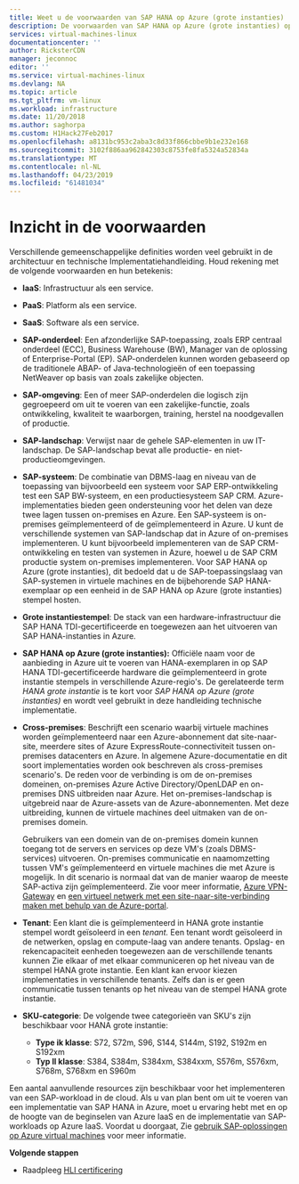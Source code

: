```yaml
---
title: Weet u de voorwaarden van SAP HANA op Azure (grote instanties) | Microsoft Docs
description: De voorwaarden van SAP HANA op Azure (grote instanties) op de hoogte.
services: virtual-machines-linux
documentationcenter: ''
author: RicksterCDN
manager: jeconnoc
editor: ''
ms.service: virtual-machines-linux
ms.devlang: NA
ms.topic: article
ms.tgt_pltfrm: vm-linux
ms.workload: infrastructure
ms.date: 11/20/2018
ms.author: saghorpa
ms.custom: H1Hack27Feb2017
ms.openlocfilehash: a8131bc953c2aba3c8d33f866cbbe9b1e232e168
ms.sourcegitcommit: 3102f886aa962842303c8753fe8fa5324a52834a
ms.translationtype: MT
ms.contentlocale: nl-NL
ms.lasthandoff: 04/23/2019
ms.locfileid: "61481034"
---
```

# <a name="know-the-terms"></a>Inzicht in de voorwaarden

Verschillende gemeenschappelijke definities worden veel gebruikt in de architectuur en technische Implementatiehandleiding. Houd rekening met de volgende voorwaarden en hun betekenis:

- **IaaS**: Infrastructuur als een service.
- **PaaS**: Platform als een service.
- **SaaS**: Software als een service.
- **SAP-onderdeel**: Een afzonderlijke SAP-toepassing, zoals ERP centraal onderdeel (ECC), Business Warehouse (BW), Manager van de oplossing of Enterprise-Portal (EP). SAP-onderdelen kunnen worden gebaseerd op de traditionele ABAP- of Java-technologieën of een toepassing NetWeaver op basis van zoals zakelijke objecten.
- **SAP-omgeving**: Een of meer SAP-onderdelen die logisch zijn gegroepeerd om uit te voeren van een zakelijke-functie, zoals ontwikkeling, kwaliteit te waarborgen, training, herstel na noodgevallen of productie.
- **SAP-landschap**: Verwijst naar de gehele SAP-elementen in uw IT-landschap. De SAP-landschap bevat alle productie- en niet-productieomgevingen.
- **SAP-systeem**: De combinatie van DBMS-laag en niveau van de toepassing van bijvoorbeeld een systeem voor SAP ERP-ontwikkeling test een SAP BW-systeem, en een productiesysteem SAP CRM. Azure-implementaties bieden geen ondersteuning voor het delen van deze twee lagen tussen on-premises en Azure. Een SAP-systeem is on-premises geïmplementeerd of de geïmplementeerd in Azure. U kunt de verschillende systemen van SAP-landschap dat in Azure of on-premises implementeren. U kunt bijvoorbeeld implementeren van de SAP CRM-ontwikkeling en testen van systemen in Azure, hoewel u de SAP CRM productie system on-premises implementeren. Voor SAP HANA op Azure (grote instanties), dit bedoeld dat u de SAP-toepassingslaag van SAP-systemen in virtuele machines en de bijbehorende SAP HANA-exemplaar op een eenheid in de SAP HANA op Azure (grote instanties) stempel hosten.
- **Grote instantiestempel**: De stack van een hardware-infrastructuur die SAP HANA TDI-gecertificeerde en toegewezen aan het uitvoeren van SAP HANA-instanties in Azure.
- **SAP HANA op Azure (grote instanties):** Officiële naam voor de aanbieding in Azure uit te voeren van HANA-exemplaren in op SAP HANA TDI-gecertificeerde hardware die geïmplementeerd in grote instantie stempels in verschillende Azure-regio's. De gerelateerde term *HANA grote instantie* is te kort voor *SAP HANA op Azure (grote instanties)* en wordt veel gebruikt in deze handleiding technische implementatie.
- **Cross-premises**: Beschrijft een scenario waarbij virtuele machines worden geïmplementeerd naar een Azure-abonnement dat site-naar-site, meerdere sites of Azure ExpressRoute-connectiviteit tussen on-premises datacenters en Azure. In algemene Azure-documentatie en dit soort implementaties worden ook beschreven als cross-premises scenario's. De reden voor de verbinding is om de on-premises domeinen, on-premises Azure Active Directory/OpenLDAP en on-premises DNS uitbreiden naar Azure. Het on-premises-landschap is uitgebreid naar de Azure-assets van de Azure-abonnementen. Met deze uitbreiding, kunnen de virtuele machines deel uitmaken van de on-premises domein. 

   Gebruikers van een domein van de on-premises domein kunnen toegang tot de servers en services op deze VM's (zoals DBMS-services) uitvoeren. On-premises communicatie en naamomzetting tussen VM's geïmplementeerd en virtuele machines die met Azure is mogelijk. In dit scenario is normaal dat van de manier waarop de meeste SAP-activa zijn geïmplementeerd. Zie voor meer informatie, [Azure VPN-Gateway](../../../vpn-gateway/vpn-gateway-about-vpngateways.md?toc=%2fazure%2fvirtual-machines%2flinux%2ftoc.json) en [een virtueel netwerk met een site-naar-site-verbinding maken met behulp van de Azure-portal](../../../vpn-gateway/vpn-gateway-howto-site-to-site-resource-manager-portal.md?toc=%2fazure%2fvirtual-machines%2flinux%2ftoc.json).
- **Tenant**: Een klant die is geïmplementeerd in HANA grote instantie stempel wordt geïsoleerd in een *tenant.* Een tenant wordt geïsoleerd in de netwerken, opslag en compute-laag van andere tenants. Opslag- en rekencapaciteit eenheden toegewezen aan de verschillende tenants kunnen Zie elkaar of met elkaar communiceren op het niveau van de stempel HANA grote instantie. Een klant kan ervoor kiezen implementaties in verschillende tenants. Zelfs dan is er geen communicatie tussen tenants op het niveau van de stempel HANA grote instantie.
- **SKU-categorie**: De volgende twee categorieën van SKU's zijn beschikbaar voor HANA grote instantie:
    - **Type ik klasse**: S72, S72m, S96, S144, S144m, S192, S192m en S192xm
    - **Typ II klasse**: S384, S384m, S384xm, S384xxm, S576m, S576xm, S768m, S768xm en S960m


Een aantal aanvullende resources zijn beschikbaar voor het implementeren van een SAP-workload in de cloud. Als u van plan bent om uit te voeren van een implementatie van SAP HANA in Azure, moet u ervaring hebt met en op de hoogte van de beginselen van Azure IaaS en de implementatie van SAP-workloads op Azure IaaS. Voordat u doorgaat, Zie [gebruik SAP-oplossingen op Azure virtual machines](get-started.md?toc=%2fazure%2fvirtual-machines%2flinux%2ftoc.json) voor meer informatie. 

**Volgende stappen**
- Raadpleeg [HLI certificering](hana-certification.md)